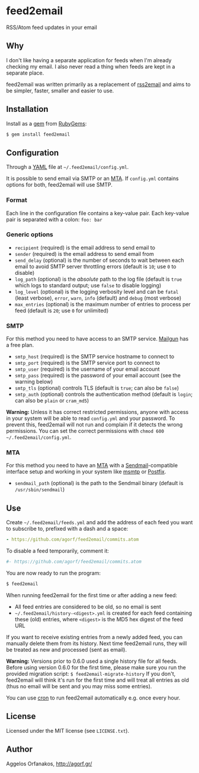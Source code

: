 # feed2email

RSS/Atom feed updates in your email

## Why

I don't like having a separate application for feeds when I'm already checking
my email. I also never read a thing when feeds are kept in a separate place.

feed2email was written primarily as a replacement of [rss2email][] and aims to
be simpler, faster, smaller and easier to use.

[rss2email]: http://www.allthingsrss.com/rss2email/

## Installation

Install as a [gem][] from [RubyGems][]:

~~~ sh
$ gem install feed2email
~~~

[gem]: http://rubygems.org/gems/feed2email
[RubyGems]: http://rubygems.org/

## Configuration

Through a [YAML][] file at `~/.feed2email/config.yml`.

It is possible to send email via SMTP or an [MTA][]. If `config.yml` contains
options for both, feed2email will use SMTP.

[YAML]: http://en.wikipedia.org/wiki/YAML
[MTA]: http://en.wikipedia.org/wiki/Message_transfer_agent

### Format

Each line in the configuration file contains a key-value pair. Each key-value
pair is separated with a colon: `foo: bar`

### Generic options

* `recipient` (required) is the email address to send email to
* `sender` (required) is the email address to send email from
* `send_delay` (optional) is the number of seconds to wait between each email to
  avoid SMTP server throttling errors (default is `10`; use `0` to disable)
* `log_path` (optional) is the _absolute_ path to the log file (default is
  `true` which logs to standard output; use `false` to disable logging)
* `log_level` (optional) is the logging verbosity level and can be `fatal`
  (least verbose), `error`, `warn`, `info` (default) and `debug` (most verbose)
* `max_entries` (optional) is the maximum number of entries to process per feed
  (default is `20`; use `0` for unlimited)

### SMTP

For this method you need to have access to an SMTP service. [Mailgun][] has a
free plan.

* `smtp_host` (required) is the SMTP service hostname to connect to
* `smtp_port` (required) is the SMTP service port to connect to
* `smtp_user` (required) is the username of your email account
* `smtp_pass` (required) is the password of your email account (see the warning
   below)
* `smtp_tls` (optional) controls TLS (default is `true`; can also be `false`)
* `smtp_auth` (optional) controls the authentication method (default is `login`;
   can also be `plain` or `cram_md5`)

**Warning:** Unless it has correct restricted permissions, anyone with access in
your system will be able to read `config.yml` and your password. To prevent
this, feed2email will not run and complain if it detects the wrong permissions.
You can set the correct permissions with `chmod 600 ~/.feed2email/config.yml`.

[Mailgun]: http://www.mailgun.com/

### MTA

For this method you need to have an [MTA][] with a [Sendmail][]-compatible
interface setup and working in your system like [msmtp][] or [Postfix][].

* `sendmail_path` (optional) is the path to the Sendmail binary (default is
  `/usr/sbin/sendmail`)

[Sendmail]: http://en.wikipedia.org/wiki/Sendmail
[msmtp]: http://msmtp.sourceforge.net/
[Postfix]: http://en.wikipedia.org/wiki/Postfix_(software)

## Use

Create `~/.feed2email/feeds.yml` and add the address of each feed you want to
subscribe to, prefixed with a dash and a space:

~~~ yaml
- https://github.com/agorf/feed2email/commits.atom
~~~

To disable a feed temporarily, comment it:

~~~ yaml
#- https://github.com/agorf/feed2email/commits.atom
~~~

You are now ready to run the program:

~~~ sh
$ feed2email
~~~

When running feed2email for the first time or after adding a new feed:

* All feed entries are considered to be old, so no email is sent
* `~/.feed2email/history-<digest>.yml` is created for each feed containing these
  (old) entries, where `<digest>` is the MD5 hex digest of the feed URL

If you want to receive existing entries from a newly added feed, you can
manually delete them from its history. Next time feed2email runs, they will be
treated as new and processed (sent as email).

**Warning:** Versions prior to 0.6.0 used a single history file for all feeds.
Before using version 0.6.0 for the first time, please make sure you run the
provided migration script: `$ feed2email-migrate-history` If you don't,
feed2email will think it's run for the first time and will treat all entries as
old (thus no email will be sent and you may miss some entries).

You can use [cron][] to run feed2email automatically e.g. once every hour.

[cron]: http://en.wikipedia.org/wiki/Cron

## License

Licensed under the MIT license (see `LICENSE.txt`).

## Author

Aggelos Orfanakos, <http://agorf.gr/>
